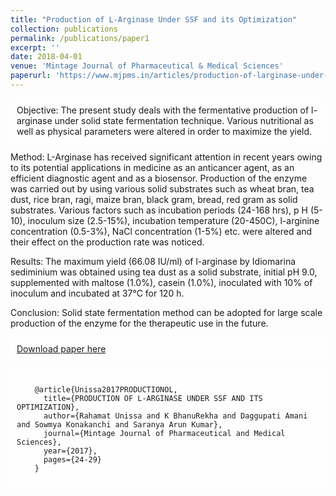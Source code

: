 ```yaml
---
title: "Production of L-Arginase Under SSF and its Optimization"
collection: publications
permalink: /publications/paper1
excerpt: ''
date: 2018-04-01
venue: 'Mintage Journal of Pharmaceutical & Medical Sciences'
paperurl: 'https://www.mjpms.in/articles/production-of-larginase-under-ssf-and-its-optimization.pdf'
---
```


<style>
  body {
    background-image: url('https://github.com/maitrey-gramo/maitrey-gramo.github.io/assets/111958072/0d639ecc-ba0b-43fc-a059-f701c14ee89a');
    background-repeat: no-repeat;
    background-attachment: fixed; 
    background-size: cover;
  }

  #rcorners {
    border-radius: 10px;
    background: rgba(255, 255, 255, 0.5);
    background-position: left top;
    background-repeat: repeat;
    padding: 10px;
  }
</style>

<p id="rcorners">Objective: The present study deals with the fermentative production of l-arginase under solid state fermentation technique. Various nutritional as well as physical parameters were altered in order to maximize the yield.<br>

Method: L-Arginase has received significant attention in recent years owing to its potential applications in medicine as an anticancer agent, as an efficient diagnostic agent and as a biosensor. Production of the enzyme was carried out by using various solid substrates such as wheat bran, tea dust, rice bran, ragi, maize bran, black gram, bread, red gram as solid substrates. Various factors such as incubation periods (24-168 hrs), p H (5-10), inoculum size (2.5-15%), incubation temperature (20-450C), l-arginine concentration (0.5-3%), NaCl concentration (1-5%) etc. were altered and their effect on the production rate was noticed.<br>

Results: The maximum yield (66.08 IU/ml) of l-arginase by Idiomarina sediminium was obtained using tea dust as a solid substrate, initial pH 9.0, supplemented with maltose (1.0%), casein (1.0%), inoculated with 10% of inoculum and incubated at 37°C for 120 h.<br>

Conclusion: Solid state fermentation method can be adopted for large scale production of the enzyme for the therapeutic use in the future.</p>

<p id="rcorners"><a href="https://www.mjpms.in/articles/production-of-larginase-under-ssf-and-its-optimization.pdf">Download paper here</a></p>

<pre id="rcorners">
  <code>
    @article{Unissa2017PRODUCTIONOL,
      title={PRODUCTION OF L-ARGINASE UNDER SSF AND ITS OPTIMIZATION},
      author={Rahamat Unissa and K BhanuRekha and Daggupati Amani and Sowmya Konakanchi and Saranya Arun Kumar},
      journal={Mintage Journal of Pharmaceutical and Medical Sciences},
      year={2017},
      pages={24-29}
    }
  </code>
</pre>
